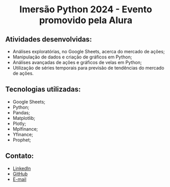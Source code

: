 
<h1 align="center"> Imersão Python 2024 - Evento promovido pela Alura</h1>

## Atividades desenvolvidas:

- Análises exploratórias, no Google Sheets, acerca do mercado de ações;
- Manipulação de dados e criação de gráficos em Python;
- Análises avançadas de ações e gráficos de velas em Python;
- Utilização de séries temporais para previsão de tendências do mercado de ações.


## Tecnologias utilizadas:

 - Google Sheets;
 - Python;
 - Pandas;
 - Matplotlib;
 - Plotly;
 - Mplfinance;
 - Yfinance;
 - Prophet;


## Contato:

*   [LinkedIn]([https://www.linkedin.com/in/](https://www.linkedin.com/in/larissa-i-b9380787/)/)
*   [GitHub](https://github.com/larissa92/)
*   [E-mail](mailto:larissaiassilva@gmail.com)
